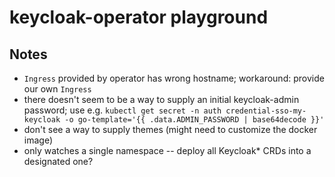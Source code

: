 # keycloak-operator playground

## Notes

* `Ingress` provided by operator has wrong hostname; workaround: provide our own `Ingress`
* there doesn't seem to be a way to supply an initial keycloak-admin password;  use e.g.
  `kubectl get secret -n auth credential-sso-my-keycloak -o go-template='{{ .data.ADMIN_PASSWORD | base64decode }}'`
* don't see a way to supply themes (might need to customize the docker image)
* only watches a single namespace -- deploy all Keycloak* CRDs into a designated one?
